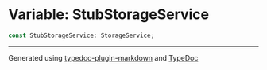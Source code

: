 # Variable: StubStorageService

```ts
const StubStorageService: StorageService;
```

***

Generated using [typedoc-plugin-markdown](https://www.npmjs.com/package/typedoc-plugin-markdown) and [TypeDoc](https://typedoc.org/)
